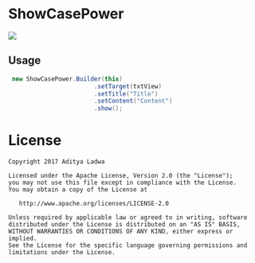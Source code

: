 # ShowCasePower

![](http://i.imgur.com/YZEV0gd.gif)

## Usage
```java
 new ShowCasePower.Builder(this)
                        .setTarget(txtView)
                        .setTitle("Title")
                        .setContent("Content")
                        .show();

```


License
=======

    Copyright 2017 Aditya Ladwa

    Licensed under the Apache License, Version 2.0 (the "License");
    you may not use this file except in compliance with the License.
    You may obtain a copy of the License at

       http://www.apache.org/licenses/LICENSE-2.0

    Unless required by applicable law or agreed to in writing, software
    distributed under the License is distributed on an "AS IS" BASIS,
    WITHOUT WARRANTIES OR CONDITIONS OF ANY KIND, either express or implied.
    See the License for the specific language governing permissions and
    limitations under the License.
